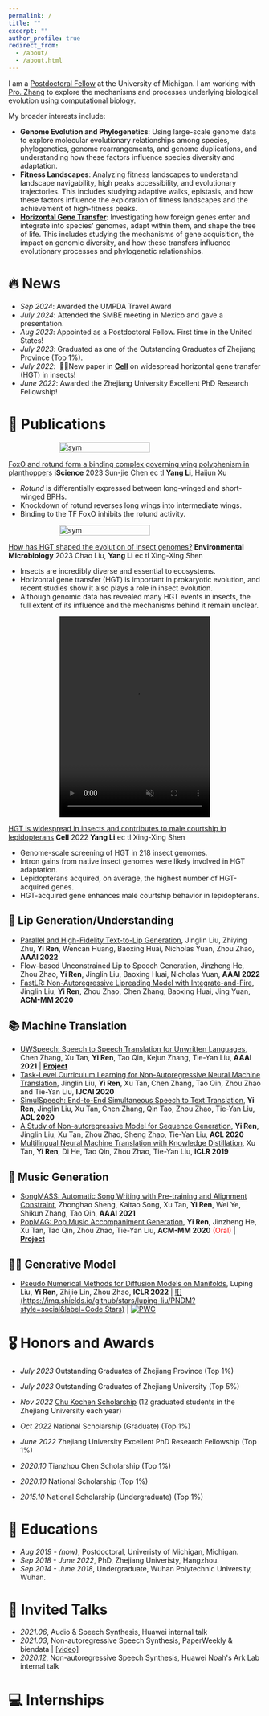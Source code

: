 ```yaml
---
permalink: /
title: ""
excerpt: ""
author_profile: true
redirect_from: 
  - /about/
  - /about.html
---
```


<span class='anchor' id='about-me'></span>

I am a [Postdoctoral Fellow](https://prod.lsa.umich.edu/eeb/people/postdoctoral-fellows/yang-li.html) at the University of Michigan. I am working with [Pro. Zhang](https://websites.umich.edu/~zhanglab/Research.html) to explore the mechanisms and processes underlying biological evolution using computational biology.

My broader interests include:
- **Genome Evolution and Phylogenetics**: Using large-scale genome data to explore molecular evolutionary relationships among species, phylogenetics, genome rearrangements, and genome duplications, and understanding how these factors influence species diversity and adaptation.
- **Fitness Landscapes**: Analyzing fitness landscapes to understand landscape navigability, high peaks accessibility, and evolutionary trajectories. This includes studying adaptive walks, epistasis, and how these factors influence the exploration of fitness landscapes and the achievement of high-fitness peaks.
- **[Horizontal Gene Transfer](https://doi.org/10.1016/j.cell.2022.06.014)**: Investigating how foreign genes enter and integrate into species' genomes, adapt within them, and shape the tree of life. This includes studying the mechanisms of gene acquisition, the impact on genomic diversity, and how these transfers influence evolutionary processes and phylogenetic relationships.



# 🔥 News
- *Sep 2024*: Awarded the UMPDA Travel Award
- *July 2024*: Attended the SMBE meeting in Mexico and gave a presentation.
- *Aug 2023*: Appointed as a Postdoctoral Fellow. First time in the United States!
- *July 2023*: Graduated as one of the Outstanding Graduates of Zhejiang Province (Top 1%).
- *July 2022*: &nbsp;🎉🎉New paper in **[Cell](https://doi.org/10.1016/j.cell.2022.06.014)** on widespread horizontal gene transfer (HGT) in insects!
- *June 2022*: Awarded the Zhejiang University Excellent PhD Research Fellowship!


# 📝 Publications 


<div class='paper-box' ><div class='paper-box-image' style="display: flex; justify-content: center; align-items: center;"><img src='images/P_xu.png' alt="sym" width="60%"></div>
<div class='paper-box-text' markdown="1">

[FoxO and rotund form a binding complex governing wing polyphenism in planthoppers](https://doi.org/10.1016/j.isci.2023.107182) **iScience** 2023 Sun-jie Chen ec tl **Yang Li**, Haijun Xu

- *Rotund* is differentially expressed between long-winged and short-winged BPHs.
- Knockdown of rotund reverses long wings into intermediate wings.
- Binding to the TF FoxO inhibits the rotund activity.
</div>
</div>

<div class='paper-box' ><div class='paper-box-image' style="display: flex; justify-content: center; align-items: center;"><img src='images/P-Env.png' alt="sym" width="60%"></div>
<div class='paper-box-text' markdown="1">

[How has HGT shaped the evolution of insect genomes?](https://doi.org/10.1111/1462-2920.16311) **Environmental Microbiology** 2023 Chao Liu, **Yang Li** ec tl Xing-Xing Shen

- Insects are incredibly diverse and essential to ecosystems.
- Horizontal gene transfer (HGT) is important in prokaryotic evolution, and recent studies show it also plays a role in insect evolution.
- Although genomic data has revealed many HGT events in insects, the full extent of its influence and the mechanisms behind it remain unclear.
</div>
</div>

<div class='paper-box'> <div class='paper-box-video' style="display: flex; justify-content: center; align-items: center;"> <video width="300" height="400" controls autoplay loop muted> <source src="images/Cell_video.mp4" type="video/mp4"> Your browser does not support the video tag. </video> </div> <div class='paper-box-text'></div> 
<div class='paper-box-text' markdown="1">

[HGT is widespread in insects and contributes to male courtship in lepidopterans](https://doi.org/10.1111/1462-2920.16311) **Cell** 2022 **Yang Li** ec tl Xing-Xing Shen

- Genome-scale screening of HGT in 218 insect genomes.
- Intron gains from native insect genomes were likely involved in HGT adaptation.
- Lepidopterans acquired, on average, the highest number of HGT-acquired genes.
- HGT-acquired gene enhances male courtship behavior in lepidopterans.
</div>
</div>

## 👄 Lip Generation/Understanding
- [Parallel and High-Fidelity Text-to-Lip Generation](https://arxiv.org/abs/2107.06831), Jinglin Liu, Zhiying Zhu, **Yi Ren**, Wencan Huang, Baoxing Huai, Nicholas Yuan, Zhou Zhao, **AAAI 2022**
- Flow-based Unconstrained Lip to Speech Generation, Jinzheng He, Zhou Zhao, **Yi Ren**, Jinglin Liu, Baoxing Huai, Nicholas Yuan, **AAAI 2022**
- [FastLR: Non-Autoregressive Lipreading Model with Integrate-and-Fire](https://dl.acm.org/doi/10.1145/3394171.3413740), Jinglin Liu, **Yi Ren**, Zhou Zhao, Chen Zhang, Baoxing Huai, Jing Yuan, **ACM-MM 2020**

## 📚 Machine Translation 
- [UWSpeech: Speech to Speech Translation for Unwritten Languages](https://arxiv.org/abs/2006.07926), Chen Zhang, Xu Tan, **Yi Ren**, Tao Qin, Kejun Zhang, Tie-Yan Liu, **AAAI 2021** \| [**Project**](https://speechresearch.github.io/uwspeech/)
- [Task-Level Curriculum Learning for Non-Autoregressive Neural Machine Translation](https://www.ijcai.org/Proceedings/2020/0534.pdf), Jinglin Liu, **Yi Ren**, Xu Tan, Chen Zhang, Tao Qin, Zhou Zhao and Tie-Yan Liu, **IJCAI 2020**
- [SimulSpeech: End-to-End Simultaneous Speech to Text Translation](https://www.aclweb.org/anthology/2020.acl-main.350), **Yi Ren**, Jinglin Liu, Xu Tan, Chen Zhang, Qin Tao, Zhou Zhao, Tie-Yan Liu, **ACL 2020**
- [A Study of Non-autoregressive Model for Sequence Generation](https://arxiv.org/abs/2004.10454), **Yi Ren**, Jinglin Liu, Xu Tan, Zhou Zhao, Sheng Zhao, Tie-Yan Liu, **ACL 2020**
- [Multilingual Neural Machine Translation with Knowledge Distillation](https://openreview.net/forum?id=S1gUsoR9YX), Xu Tan, **Yi Ren**, Di He, Tao Qin, Zhou Zhao, Tie-Yan Liu, **ICLR 2019**

## 🎼 Music Generation 
- [SongMASS: Automatic Song Writing with Pre-training and Alignment Constraint](https://arxiv.org/abs/2012.05168), Zhonghao Sheng, Kaitao Song, Xu Tan, **Yi Ren**, Wei Ye, Shikun Zhang, Tao Qin, **AAAI 2021**
- [PopMAG: Pop Music Accompaniment Generation](https://dl.acm.org/doi/10.1145/3394171.3413721), **Yi Ren**, Jinzheng He, Xu Tan, Tao Qin, Zhou Zhao, Tie-Yan Liu, **ACM-MM 2020** <span style="color:red">(Oral)</span> \| [**Project**](https://speechresearch.github.io/popmag/)

## 🧑‍🎨 Generative Model
- [Pseudo Numerical Methods for Diffusion Models on Manifolds](https://openreview.net/forum?id=PlKWVd2yBkY), Luping Liu, **Yi Ren**, Zhijie Lin, Zhou Zhao, **ICLR 2022** \| [![](https://img.shields.io/github/stars/luping-liu/PNDM?style=social&label=Code Stars)](https://github.com/luping-liu/PNDM) \| [![PWC](https://img.shields.io/endpoint.svg?url=https://paperswithcode.com/badge/pseudo-numerical-methods-for-diffusion-models/image-generation-on-celeba-64x64)](https://paperswithcode.com/sota/image-generation-on-celeba-64x64?p=pseudo-numerical-methods-for-diffusion-models)


# 🎖 Honors and Awards
- *July 2023* Outstanding Graduates of Zhejiang Province (Top 1%)
- *July 2023* Outstanding Graduates of Zhejiang University (Top 5%)
- *Nov 2022* [Chu Kochen Scholarship](https://baijiahao.baidu.com/s?id=1749110967329948808) (12 graduated students in the Zhejiang University each year)
- *Oct 2022* National Scholarship (Graduate) (Top 1%)
- *June 2022* Zhejiang University Excellent PhD Research Fellowship (Top 1%)

- *2020.10* Tianzhou Chen Scholarship (Top 1%)
- *2020.10* National Scholarship (Top 1%)
- *2015.10* National Scholarship (Undergraduate) (Top 1%)

# 📖 Educations
- *Aug 2019 -  (now)*, Postdoctoral, Univeristy of Michigan, Michigan.
- *Sep 2018 - June 2022*, PhD, Zhejiang Univeristy, Hangzhou.
- *Sep 2014 - June 2018*, Undergraduate, Wuhan Polytechnic University, Wuhan.

# 💬 Invited Talks
- *2021.06*, Audio & Speech Synthesis, Huawei internal talk
- *2021.03*, Non-autoregressive Speech Synthesis, PaperWeekly & biendata \| [\[video\]](https://www.bilibili.com/video/BV1uf4y1t7Hr/)
- *2020.12*, Non-autoregressive Speech Synthesis, Huawei Noah's Ark Lab internal talk

# 💻 Internships
